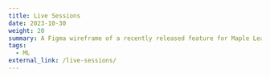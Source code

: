 ```yaml
---
title: Live Sessions
date: 2023-10-30
weight: 20
summary: A Figma wireframe of a recently released feature for Maple Learn that I guided as a Product Manager co-op. I'm happy to show my various other Maple Learn mockups in person.
tags:
  - ML
external_link: /live-sessions/
---
```


